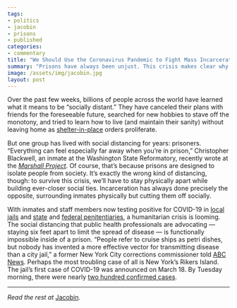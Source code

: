 ```yaml
---
tags:
- politics
- jacobin
- prisons
- published
categories:
- commentary
title: "We Should Use the Coronavirus Pandemic to Fight Mass Incarceration"
summary: "Prisons have always been unjust. This crisis makes clear why."
image: /assets/img/jacobin.jpg
layout: post
---
```

Over the past few weeks, billions of people across the world have learned what it means to be “socially distant.” They have canceled their plans with friends for the foreseeable future, searched for new hobbies to stave off the monotony, and tried to learn how to live (and maintain their sanity) without leaving home as [shelter-in-place](https://www.wired.com/story/whats-shelter-place-order-whos-affected/) orders proliferate.

But one group has lived with social distancing for years: prisoners. “Everything can feel especially far away when you’re in prison,” Christopher Blackwell, an inmate at the Washington State Reformatory, recently wrote at the _[Marshall Project](https://www.themarshallproject.org/2020/03/18/what-coronavirus-quarantine-looks-like-in-prison)_. Of course, that’s because prisons are designed to isolate people from society. It’s exactly the wrong kind of distancing, though: to survive this crisis, we’ll have to stay physically apart while building ever-closer social ties. Incarceration has always done precisely the opposite, surrounding inmates physically but cutting them off socially.

With inmates and staff members now testing positive for COVID-19 in [local jails](https://www.nbcnewyork.com/news/coronavirus/21-inmates-17-employees-test-positive-for-covid-19-on-rikers-island-officials/2338242/) and [state](https://www.wcvb.com/article/inmate-at-bridgewater-prison-massachusetts-treatment-center-tests-positive-for-coronavirus-officials-say/31846456) and [federal penitentiaries](https://apnews.com/ec49cc7f4d1b00bc5010dfb6d935e042), a humanitarian crisis is looming. The social distancing that public health professionals are advocating — staying six feet apart to limit the spread of disease — is functionally impossible inside of a prison. “People refer to cruise ships as petri dishes, but nobody has invented a more effective vector for transmitting disease than a city jail,” a former New York City corrections commissioner told [ABC News](https://abcnews.go.com/Health/fearing-outbreaks-riots-nations-prison-jail-wardens-scramble/story?id=69676840). Perhaps the most troubling case of all is New York’s Rikers Island. The jail’s first case of COVID-19 was announced on March 18. By Tuesday morning, there were nearly [two hundred confirmed cases](https://www.theguardian.com/us-news/2020/apr/01/rikers-island-jail-coronavirus-public-health-disaster).

---

_Read the rest at_ [Jacobin](https://jacobinmag.com/2020/04/coronavirus-pandemic-mass-incarceration-covid-prisoners).
